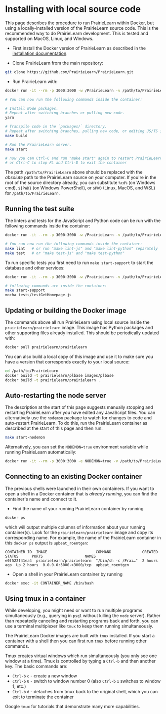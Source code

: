 # Installing with local source code

This page describes the procedure to run PrairieLearn within Docker, but using a locally-installed version of the PrairieLearn source code. This is the recommended way to do PrairieLearn development. This is tested and supported on MacOS, Linux, and Windows.

- First install the Docker version of PrairieLearn as described in the [installation documentation](installing.md).

- Clone PrairieLearn from the main repository:

```sh
git clone https://github.com/PrairieLearn/PrairieLearn.git
```

- Run PrairieLearn with:

```sh
docker run -it --rm -p 3000:3000 -w /PrairieLearn -v /path/to/PrairieLearn:/PrairieLearn prairielearn/prairielearn /bin/bash

# You can now run the following commands inside the container:

# Install Node packages.
# Repeat after switching branches or pulling new code.
yarn

# Transpile code in the `packages/` directory.
# Repeat after switching branches, pulling new code, or editing JS/TS in `packages/`.
make build

# Run the PrairieLearn server.
make start

# now you can Ctrl-C and run "make start" again to restart PrairieLearn (after code edits, for example)
# or Ctrl-C to stop PL and Ctrl-D to exit the container
```

The path `/path/to/PrairieLearn` above should be replaced with the _absolute_ path to the PrairieLearn source on your computer. If you're in the root of the source directory already, you can substitute `%cd%` (on Windows cmd), `${PWD}` (on Windows PowerShell), or `$PWD` (Linux, MacOS, and WSL) for `/path/to/PrairieLearn`.

## Running the test suite

The linters and tests for the JavaScript and Python code can be run with the following commands inside the container:

```sh
docker run -it --rm -p 3000:3000 -w /PrairieLearn -v /path/to/PrairieLearn:/PrairieLearn prairielearn/prairielearn /bin/bash

# You can now run the following commands inside the container:
make lint   # or run "make lint-js" and "make lint-python" separately
make test   # or "make test-js" and "make test-python"
```

To run specific tests you first need to run `make start-support` to start the database and other services:

```sh
docker run -it --rm -p 3000:3000 -w /PrairieLearn -v /path/to/PrairieLearn:/PrairieLearn prairielearn/prairielearn /bin/bash

# following commands are inside the container:
make start-support
mocha tests/testGetHomepage.js
```

## Updating or building the Docker image

The commands above all run PrairieLearn using local source inside the `prairielearn/prairielearn` image. This image has Python packages and other supporting files already installed. This should be periodically updated with:

```sh
docker pull prairielearn/prairielearn
```

You can also build a local copy of this image and use it to make sure you have a version that corresponds exactly to your local source:

```sh
cd /path/to/PrairieLearn
docker build -t prairielearn/plbase images/plbase
docker build -t prairielearn/prairielearn .
```

## Auto-restarting the node server

The description at the start of this page suggests manually stopping and restarting PrairieLearn after you have edited any JavaScript files. You can alternatively use the `nodemon` package to watch for changes to code and auto-restart PrairieLearn. To do this, run the PrairieLearn container as described at the start of this page and then run:

```sh
make start-nodemon
```

Alternatively, you can set the `NODEMON=true` environment variable while running PrairieLearn automatically:

```sh
docker run -it --rm -p 3000:3000 -e NODEMON=true -v /path/to/PrairieLearn:/PrairieLearn prairielearn/prairielearn
```

## Connecting to an existing Docker container

The previous shells were launched in their own containers. If you want to open a shell in a Docker container that is _already running_, you can find the container's name and connect to it.

- Find the name of your running PrairieLearn container by running

```sh
docker ps
```

which will output multiple columns of information about your running container(s). Look for the `prairielearn/prairielearn` image and copy its corresponding name. For example, the name of the PrairieLearn container in this `docker ps` output is `upbeat_roentgen`:

```
CONTAINER ID  IMAGE                      COMMAND              CREATED      STATUS      PORTS                   NAMES
e0f522f41ea4  prairielearn/prairielearn  "/bin/sh -c /Prai…"  2 hours ago  Up 2 hours  0.0.0.0:3000->3000/tcp  upbeat_roentgen
```

- Open a shell in your PrairieLearn container by running

```sh
docker exec -it CONTAINER_NAME /bin/bash
```

## Using tmux in a container

While developing, you might need or want to run multiple programs simultaneously (e.g., querying in `psql` without killing the `node` server). Rather than repeatedly canceling and restarting programs back and forth, you can use a terminal multiplexer like `tmux` to keep them running simultaneously.

The PrairieLearn Docker images are built with `tmux` installed. If you start a container with a shell then you can first run `tmux` before running other commands.

Tmux creates virtual windows which run simultaneously (you only see one window at a time). Tmux is controlled by typing a `Ctrl-b` and then another key. The basic commands are:

- `Ctrl-b` `c` - create a new window
- `Ctrl-b` `0` - switch to window number 0 (also `Ctrl-b` `1` switches to window 1, etc.)
- `Ctrl-b` `d` - detaches from tmux back to the original shell, which you can exit to terminate the container

Google `tmux` for tutorials that demonstrate many more capabilities.
